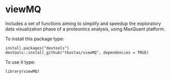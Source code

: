# viewMQ
Includes a set of functions aiming to simplify and speedup the exploratory 
data visualization phase of a proteomics analysis, using MaxQuant platform.

To install this package type:
```
install.packages("devtools")
devtools::install_github("tkostas/viewMQ", dependencies = TRUE)
```
To use it type:
```
library(viewMQ)
```
